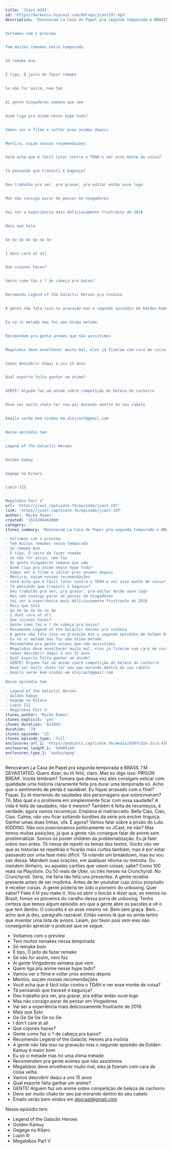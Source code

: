 ```yaml
---
title: 'JCast #197'
id: 'https//darkonix.hipcast.com/deluge/jcast197.mp3'
description: 'Renovaram La Casa de Papel pra segunda temporada e BRASIL IM DEVASTATED. Quero dizer, eu tô feliz, claro. Mas eu digo isso PRISON BREAK. Vocês lembram? Tomara que dessa vez eles consigam esticar com qualidade uma historia claramente feita pra durar uma temporada só. Acho que o sentimento de perda é saudável. Eu fiquei arrasado com o final? Fiquei. Eu tô morrendo de saudades dos personagens que sobreviveram? Tô. Mas qual é o problema em simplesmente ficar com essa saudade? A vida é feita de saudades, não é mesmo? Também é feita de recomeços, é verdade; agora vamos recomeçar. Empieza el matriarcado. Bella Ciao, Ciao, Ciao. Calma, não vou ficar soltando bordões da série pra encher linguiça. Ganhei umas duas linhas, ufa. E agora? Vamos falar sobre a prisão do Lula. KIDDING. Não nos posicionamos politicamente no JCast, né não? Mas temos muitas posições, já que a gente não consegue falar de anime sem problematizar. Somos os poster children da problematização. Eu já falei sobre isso antes. Tô nessa de repetir os temas dos textos. Vocês vão ver que as historias se repetirão e ficarão mais curtos também, mas é por estar passando por uma fase meio difícil. Tá rolando um breakdown, mas eu vou sair dessa. Mandem suas orações, em qualquer idioma ou melodia. Ou mandem dinheiro, ou aqueles cartões que valem coisas, sabe? Como 100 reais na Playstore. Ou 50 reais de Uber, ou três meses na Crunchyroll. No Crunchyroll. Sério, me faria tão feliz uns presentes. A gente recebia presente antes de ser modinha. Antes de ter youtuber cujo único propósito é receber coisas. A gente poderia ter sido o pioneiro do unboxing. Quer saber? Fake it til you make it. Vou só abrir o bocão e dizer que, ao menos no Brasil, fomos os pioneiros do caralho dessa porra de unboxing. Tenho certeza que temos algum episódio em que a gente abre os pacotes e vê o que tem dentro. O conceito é só esse mesmo né. Bem sem graça. Bem... acho que já deu, parágrafo razoável. Então vamos lá que eu ainda tenho que inventar uma lista de avisos. Leiam, por favor pois sem eles não conseguirão apreciar o podcast que se segue.


Voltamos com o preview


Tem muitos remakes nessa temporada


Só remake bom


É tipo, Ô jeito de fazer remake


Se não for assim, nem faz


Ai gente Vingadores semana que vem


Quem liga pra anime nesse hype todo?


Vamos ver o filme e voltar pros animes depois


Mentira, ouçam nossas recomendações


Você acha que é fácil lutar contra o TDAH e ver esse monte de coisa?


Tá pensando que travesti é bagunça?


Deu trabalho pra ver, pra gravar, pra editar então ouve logo


Mas não consigo parar de pensar em Vingadores


Vai ser a experiência mais deliciosamente frustrante de 2018


Mais que Solo


Ge Ge Ge Ge Ge no Ge


I dont care at all


Que cojones haces?


Gente como faz o ? de cabeça pra baixo?


Recomendo Legend of the Galactic Heroes pra insônia


A gente não fala isso na gravação mas o segundo episódio de Golden Kamuy é maior bom


Eu só vi metade mas foi uma ótima metade


Recomendem pra gente animes que não assistimos


Megalobox deve envelhecer muito mal, eles já fizeram com cara de coisa velha


Vamos descobrir daqui a uns 15 anos


Qual esporte falta ganhar um anime?


GENTE! Alguém faz um anime sobre competição de beleza de cachorro


Deve ser muito chato ter seu pai morando dentro do seu cabelo


Emails serão bem vindos em alojcast@gmail.com


Nesse episódio tem


Legend of the Galactic Heroes


Golden Kamuy


Gegege no Kitaro


Lupin III


Megalobox Part V'
url: 'https//jcast.captivate.fm/episode/jcast-197'
link: 'https//jcast.captivate.fm/episode/jcast-197'
author: 'Mycke Ramos'
created: '1524208463000'
category: ''
itunes_summary: 'Renovaram La Casa de Papel pra segunda temporada e BRASIL IM DEVASTATED. Quero dizer, eu tô feliz, claro. Mas eu digo isso PRISON BREAK. Vocês lembram? Tomara que dessa vez eles consigam esticar com qualidade uma historia claramente feita pra durar uma temporada só. Acho que o sentimento de perda é saudável. Eu fiquei arrasado com o final? Fiquei. Eu tô morrendo de saudades dos personagens que sobreviveram? Tô. Mas qual é o problema em simplesmente ficar com essa saudade? A vida é feita de saudades, não é mesmo? Também é feita de recomeços, é verdade; agora vamos recomeçar. Empieza el matriarcado. Bella Ciao, Ciao, Ciao. Calma, não vou ficar soltando bordões da série pra encher linguiça. Ganhei umas duas linhas, ufa. E agora? Vamos falar sobre a prisão do Lula. KIDDING. Não nos posicionamos politicamente no JCast, né não? Mas temos muitas posições, já que a gente não consegue falar de anime sem problematizar. Somos os poster children da problematização. Eu já falei sobre isso antes. Tô nessa de repetir os temas dos textos. Vocês vão ver que as historias se repetirão e ficarão mais curtos também, mas é por estar passando por uma fase meio difícil. Tá rolando um breakdown, mas eu vou sair dessa. Mandem suas orações, em qualquer idioma ou melodia. Ou mandem dinheiro, ou aqueles cartões que valem coisas, sabe? Como 100 reais na Playstore. Ou 50 reais de Uber, ou três meses na Crunchyroll. No Crunchyroll. Sério, me faria tão feliz uns presentes. A gente recebia presente antes de ser modinha. Antes de ter youtuber cujo único propósito é receber coisas. A gente poderia ter sido o pioneiro do unboxing. Quer saber? Fake it til you make it. Vou só abrir o bocão e dizer que, ao menos no Brasil, fomos os pioneiros do caralho dessa porra de unboxing. Tenho certeza que temos algum episódio em que a gente abre os pacotes e vê o que tem dentro. O conceito é só esse mesmo né. Bem sem graça. Bem... acho que já deu, parágrafo razoável. Então vamos lá que eu ainda tenho que inventar uma lista de avisos. Leiam, por favor pois sem eles não conseguirão apreciar o podcast que se segue.

- Voltamos com o preview
- Tem muitos remakes nessa temporada
- Só remake bom 
- É tipo, Ô jeito de fazer remake
- Se não for assim, nem faz
- Ai gente Vingadores semana que vem
- Quem liga pra anime nesse hype todo?
- Vamos ver o filme e voltar pros animes depois
- Mentira, ouçam nossas recomendações
- Você acha que é fácil lutar contra o TDAH e ver esse monte de coisa?
- Tá pensando que travesti é bagunça?
- Deu trabalho pra ver, pra gravar, pra editar então ouve logo
- Mas não consigo parar de pensar em Vingadores
- Vai ser a experiência mais deliciosamente frustrante de 2018
- Mais que Solo
- Ge Ge Ge Ge Ge no Ge
- I dont care at all
- Que cojones haces?
- Gente como faz o ? de cabeça pra baixo?
- Recomendo Legend of the Galactic Heroes pra insônia
- A gente não fala isso na gravação mas o segundo episódio de Golden Kamuy é maior bom
- Eu só vi metade mas foi uma ótima metade
- Recomendem pra gente animes que não assistimos
- Megalobox deve envelhecer muito mal, eles já fizeram com cara de coisa velha
- Vamos descobrir daqui a uns 15 anos
- Qual esporte falta ganhar um anime?
- GENTE! Alguém faz um anime sobre competição de beleza de cachorro
- Deve ser muito chato ter seu pai morando dentro do seu cabelo
- Emails serão bem vindos em alojcast@gmail.com

Nesse episódio tem

- Legend of the Galactic Heroes
- Golden Kamuy
- Gegege no Kitaro
- Lupin III
- Megalobox Part V'
itunes_author: 'Mycke Ramos'
itunes_explicit: 'yes'
itunes_duration: '011845'
duration: '79'
itunes_episode: '25'
itunes_episode_type: 'full'
enclosures_url_1: 'https//podcasts.captivate.fm/media/850fcd2a-3ccd-458f-9c73-31ba83cb04b0/jcast197_tc.mp3'
enclosures_length_1: '56906186'
enclosures_type_1: 'audio/mpeg'
---
```

Renovaram La Casa de Papel pra segunda temporada e BRASIL I'M DEVASTATED. Quero dizer, eu tô feliz, claro. Mas eu digo isso: PRISON BREAK. Vocês lembram? Tomara que dessa vez eles consigam esticar com qualidade uma historia claramente feita pra durar uma temporada só. Acho que o sentimento de perda é saudável. Eu fiquei arrasado com o final? Fiquei. Eu tô morrendo de saudades dos personagens que sobreviveram? Tô. Mas qual é o problema em simplesmente ficar com essa saudade? A vida é feita de saudades, não é mesmo? Também é feita de recomeços, é verdade; agora vamos recomeçar. Empieza el matriarcado. Bella Ciao, Ciao, Ciao. Calma, não vou ficar soltando bordões da série pra encher linguiça. Ganhei umas duas linhas, ufa. E agora? Vamos falar sobre a prisão do Lula. KIDDING. Não nos posicionamos politicamente no JCast, né não? Mas temos muitas posições, já que a gente não consegue falar de anime sem problematizar. Somos os poster children da problematização. Eu já falei sobre isso antes. Tô nessa de repetir os temas dos textos. Vocês vão ver que as historias se repetirão e ficarão mais curtos também, mas é por estar passando por uma fase meio difícil. Tá rolando um breakdown, mas eu vou sair dessa. Mandem suas orações, em qualquer idioma ou melodia. Ou mandem dinheiro, ou aqueles cartões que valem coisas, sabe? Como 100 reais na Playstore. Ou 50 reais de Uber, ou três meses na Crunchyroll. No Crunchyroll. Sério, me faria tão feliz uns presentes. A gente recebia presente antes de ser modinha. Antes de ter youtuber cujo único propósito é receber coisas. A gente poderia ter sido o pioneiro do unboxing. Quer saber? Fake it til you make it. Vou só abrir o bocão e dizer que, ao menos no Brasil, fomos os pioneiros do caralho dessa porra de unboxing. Tenho certeza que temos algum episódio em que a gente abre os pacotes e vê o que tem dentro. O conceito é só esse mesmo né. Bem sem graça. Bem... acho que já deu, parágrafo razoável. Então vamos lá que eu ainda tenho que inventar uma lista de avisos. Leiam, por favor pois sem eles não conseguirão apreciar o podcast que se segue.

*   Voltamos com o preview
*   Tem muitos remakes nessa temporada
*   Só remake bom
*   É tipo, Ô jeito de fazer remake
*   Se não for assim, nem faz
*   Ai gente Vingadores semana que vem
*   Quem liga pra anime nesse hype todo?
*   Vamos ver o filme e voltar pros animes depois
*   Mentira, ouçam nossas recomendações
*   Você acha que é fácil lutar contra o TDAH e ver esse monte de coisa?
*   Tá pensando que travesti é bagunça?
*   Deu trabalho pra ver, pra gravar, pra editar então ouve logo
*   Mas não consigo parar de pensar em Vingadores
*   Vai ser a experiência mais deliciosamente frustrante de 2018
*   Mais que Solo
*   Ge Ge Ge Ge Ge no Ge
*   I don't care at all
*   Que cojones haces?
*   Gente como faz o ? de cabeça pra baixo?
*   Recomendo Legend of the Galactic Heroes pra insônia
*   A gente não fala isso na gravação mas o segundo episódio de Golden Kamuy é maior bom
*   Eu só vi metade mas foi uma ótima metade
*   Recomendem pra gente animes que não assistimos
*   Megalobox deve envelhecer muito mal, eles já fizeram com cara de coisa velha
*   Vamos descobrir daqui a uns 15 anos
*   Qual esporte falta ganhar um anime?
*   GENTE! Alguém faz um anime sobre competição de beleza de cachorro
*   Deve ser muito chato ter seu pai morando dentro do seu cabelo
*   Emails serão bem vindos em alojcast@gmail.com

Nesse episódio tem:

*   Legend of the Galactic Heroes
*   Golden Kamuy
*   Gegege no Kitaro
*   Lupin III
*   Megalobox Part V